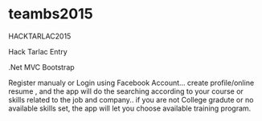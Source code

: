 # teambs2015
HACKTARLAC2015

Hack Tarlac Entry

.Net MVC Bootstrap

Register manualy or Login using Facebook Account...
create profile/online resume , and the app will do the
searching according to your course or skills related to the job and company..
if you are not College gradute or no available skills set, the app will let you choose available training program.

